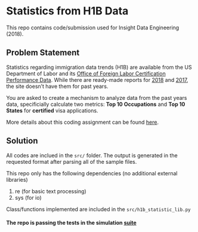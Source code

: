 # Statistics from H1B Data
This repo contains code/submission used for Insight Data Engineering (2018).


## Problem Statement

Statistics regarding immigration data trends (H1B) are available from the US Department of Labor and its [Office of Foreign Labor Certification Performance Data](https://www.foreignlaborcert.doleta.gov/performancedata.cfm#dis). While there are ready-made reports for [2018](https://www.foreignlaborcert.doleta.gov/pdf/PerformanceData/2018/H-1B_Selected_Statistics_FY2018_Q4.pdf) and [2017](https://www.foreignlaborcert.doleta.gov/pdf/PerformanceData/2017/H-1B_Selected_Statistics_FY2017.pdf), the site doesn’t have them for past years. 

You are asked to create a mechanism to analyze data from the past years data, specificially calculate two metrics: **Top 10 Occupations** and **Top 10 States** for **certified** visa applications.

More details about this coding assignment can be found [here](https://github.com/InsightDataScience/h1b_statistics).

## Solution
All codes are inclued in the `src/` folder.
The output is generated in the requested format after parsing all of the sample files.

This repo only has the following dependencies (no additional external libraries)

1. re (for basic text processing)
2. sys (for io)

Class/functions implemented are included in the `src/h1b_statistic_lib.py`

#### The repo is passing the tests in the simulation [suite](http://ec2-18-210-131-67.compute-1.amazonaws.com/test-my-repo-link) 

